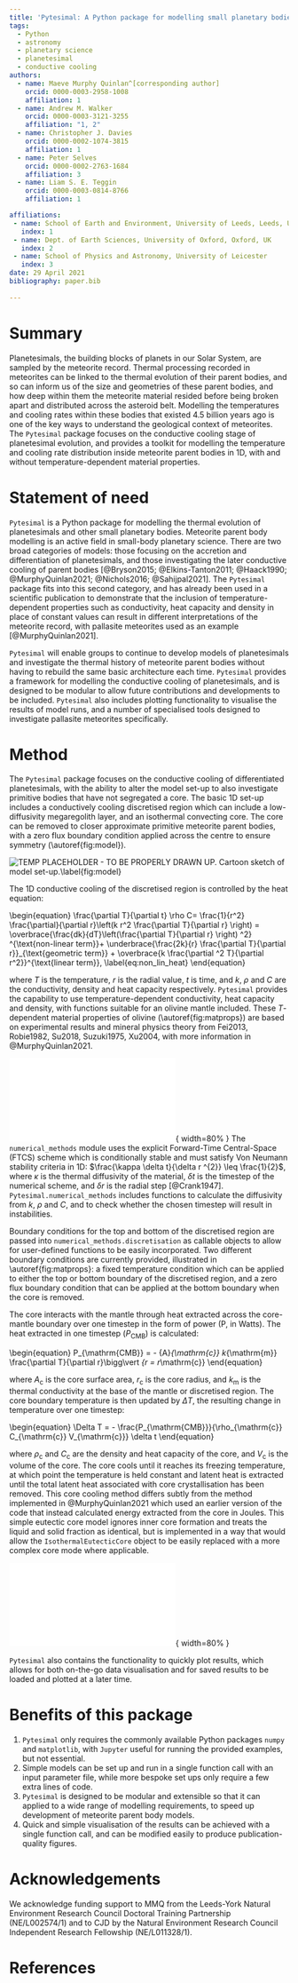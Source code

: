 ```yaml
---
title: 'Pytesimal: A Python package for modelling small planetary bodies'
tags:
  - Python
  - astronomy
  - planetary science
  - planetesimal
  - conductive cooling
authors:
  - name: Maeve Murphy Quinlan^[corresponding author]
    orcid: 0000-0003-2958-1008
    affiliation: 1
  - name: Andrew M. Walker
    orcid: 0000-0003-3121-3255
    affiliation: "1, 2"
  - name: Christopher J. Davies
    orcid: 0000-0002-1074-3815
    affiliation: 1
  - name: Peter Selves
    orcid: 0000-0002-2763-1684
    affiliation: 3
  - name: Liam S. E. Teggin
    orcid: 0000-0003-0814-8766
    affiliation: 1

affiliations:
 - name: School of Earth and Environment, University of Leeds, Leeds, UK
   index: 1
 - name: Dept. of Earth Sciences, University of Oxford, Oxford, UK
   index: 2
 - name: School of Physics and Astronomy, University of Leicester
   index: 3
date: 29 April 2021
bibliography: paper.bib
   
---
```


# Summary

Planetesimals, the building blocks of planets in our Solar System, are sampled by the meteorite record. Thermal processing recorded in meteorites can be linked to the thermal evolution of their parent bodies, and so can inform us of the size and geometries of these parent bodies, and how deep within them the meteorite material resided before being broken apart and distributed across the asteroid belt. Modelling the temperatures and cooling rates within these bodies that existed 4.5 billion years ago is one of the key ways to understand the geological context of meteorites.
The `Pytesimal` package focuses on the conductive cooling stage of planetesimal evolution, and provides a toolkit for modelling the temperature and cooling rate distribution inside meteorite parent bodies in 1D, with and without temperature-dependent material properties.

# Statement of need

`Pytesimal` is a Python package for modelling the thermal evolution of planetesimals and other small planetary bodies. Meteorite parent body modelling is an active field in small-body planetary science. There are two broad categories of models: those focusing on the accretion and differentiation of planetesimals, and those investigating the later conductive cooling of parent bodies [@Bryson2015; @Elkins-Tanton2011; @Haack1990; @MurphyQuinlan2021; @Nichols2016; @Sahijpal2021]. The `Pytesimal` package fits into this second category, and has already been used in a scientific publication to demonstrate that the inclusion of temperature-dependent properties such as conductivity, heat capacity and density in place of constant values can result in different interpretations of the meteorite record, with pallasite meteorites used as an example [@MurphyQuinlan2021].

`Pytesimal` will enable groups to continue to develop models of planetesimals and investigate the thermal history of meteorite parent bodies without having to rebuild the same basic architecture each time. `Pytesimal` provides a framework for modelling the conductive cooling of planetesimals, and is designed to be modular to allow future contributions and developments to be included. `Pytesimal` also includes plotting functionality to visualise the results of model runs, and a number of specialised tools designed to investigate pallasite meteorites specifically.

# Method

The `Pytesimal` package focuses on the conductive cooling of differentiated planetesimals, with the ability to alter the model set-up to also investigate primitive bodies that have not segregated a core. The basic 1D set-up includes a conductively cooling discretised region which can include a low-diffusivity megaregolith layer, and an isothermal convecting core. The core can be removed to closer approximate primitive meteorite parent bodies, with a zero flux boundary condition applied across the centre to ensure symmetry (\autoref{fig:model}).

![TEMP PLACEHOLDER - TO BE PROPERLY DRAWN UP. Cartoon sketch of model set-up.\label{fig:model}](model_setup.png)

The 1D conductive cooling of the discretised region is controlled by the heat equation:

\begin{equation}
\frac{\partial T}{\partial t} \rho C=
\frac{1}{r^2} \frac{\partial}{\partial r}\left(k r^2 \frac{\partial T}{\partial r} \right) =
\overbrace{\frac{dk}{dT}\left(\frac{\partial T}{\partial r} \right) ^2} ^{\text{non-linear term}}+
\underbrace{\frac{2k}{r} \frac{\partial T}{\partial r}}_{\text{geometric term}} +
\overbrace{k \frac{\partial ^2 T}{\partial r^2}}^{\text{linear term}},
\label{eq:non_lin_heat}
\end{equation}

where $T$ is the temperature, $r$ is the radial value, $t$ is time, and $k$, $\rho$ and $C$ are the conductivity, density and heat capacity respectively. `Pytesimal` provides the capability to use temperature-dependent conductivity, heat capacity and density, with functions suitable for an olivine mantle included. These $T$-dependent material properties of olivine (\autoref{fig:matprops}) are based on experimental results and mineral physics theory from Fei2013, Robie1982, Su2018, Suzuki1975, Xu2004, with more information in @MurphyQuinlan2021.

![Conductivity ($k$) and volumetric heat capacity ($\rho C$) in olivine.\label{fig:matprops}](material_properties.pdf){ width=80% }
The `numerical_methods` module uses the explicit Forward-Time Central-Space (FTCS) scheme which is conditionally stable and must satisfy Von Neumann stability criteria in 1D:
$\frac{\kappa \delta t}{\delta r ^{2}} \leq \frac{1}{2}$, where $\kappa$ is the thermal diffusivity of the material, $\delta t$ is the timestep of the numerical scheme, and $\delta r$ is the radial step [@Crank1947]. `Pytesimal.numerical_methods` includes functions to calculate the diffusivity from $k$, $\rho$ and $C$, and to check whether the chosen timestep will result in instabilities.

Boundary conditions for the top and bottom of the discretised region are passed into `numerical_methods.discretisation` as callable objects to allow for user-defined functions to be easily incorporated. Two different boundary conditions are currently provided, illustrated in \autoref{fig:matprops}: a fixed temperature condition which can be applied to either the top or bottom boundary of the discretised region, and a zero flux boundary condition that can be applied at the bottom boundary when the core is removed.

The core interacts with the mantle through heat extracted across the core-mantle boundary over one timestep in the form of power (P, in Watts). The heat extracted in one timestep ($P_{\mathrm{CMB}}$) is calculated:

\begin{equation}
P_{\mathrm{CMB}} = - {A}_{\mathrm{c}} k_{\mathrm{m}} \frac{\partial T}{\partial r}\bigg\vert _{r = r_\mathrm{c}}
\end{equation}

where $A_\mathrm{c}$ is the core surface area, $r_\mathrm{c}$ is the core radius, and $k_\mathrm{m}$ is the thermal conductivity at the base of the mantle or discretised region. The core boundary temperature is then updated by $\Delta T$, the resulting change in temperature over one timestep:

\begin{equation}
\Delta T = - \frac{P_{\mathrm{CMB}}}{\rho_{\mathrm{c}} C_{\mathrm{c}} V_{\mathrm{c}}} \delta t
\end{equation}

where $\rho_{\mathrm{c}}$ and $C_{\mathrm{c}}$ are the density and heat capacity of the core, and $V_{\mathrm{c}}$ is the volume of the core. The core cools until it reaches its freezing temperature, at which point the temperature is held constant and latent heat is extracted until the total latent heat associated with core crystallisation has been removed. This core cooling method differs subtly from the method implemented in @MurphyQuinlan2021 which used an earlier version of the code that instead calculated energy extracted from the core in Joules. This simple eutectic core model ignores inner core formation and treats the liquid and solid fraction as identical, but is implemented in a way that would allow the `IsothermalEutecticCore` object to be easily replaced with a more complex core mode where applicable.

![Temperatures and cooling rates in a 250 km radius planetesimal, using temperature dependent material properties. Annotations and lines to show the mantle, core and core crystallisation period are added later, outside of the `pytesimal.load_plot_save` functions. \label{fig:heatmap}](heatmap.pdf){ width=80% }

`Pytesimal` also contains the functionality to quickly plot results, which allows for both on-the-go data visualisation and for saved results to be loaded and plotted at a later time.


# Benefits of this package

1. `Pytesimal` only requires the commonly available Python packages `numpy` and `matplotlib`, with `Jupyter` useful for running the provided examples, but not essential.
2. Simple models can be set up and run in a single function call with an input parameter file, while more bespoke set ups only require a few extra lines of code.
3. `Pytesimal` is designed to be modular and extensible so that it can applied to a wide range of modelling requirements, to speed up development of meteorite parent body models.
4. Quick and simple visualisation of the results can be achieved with a single function call, and can be modified easily to produce publication-quality figures.

# Acknowledgements

We acknowledge funding support to MMQ from the Leeds-York Natural Environment Research Council Doctoral Training Partnership (NE/L002574/1) and to CJD by the Natural Environment Research Council Independent Research Fellowship (NE/L011328/1).

# References